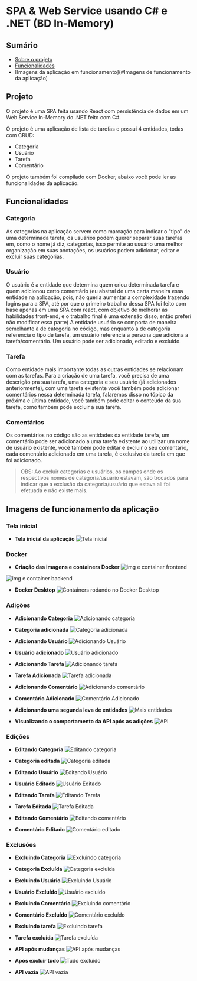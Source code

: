 # SPA & Web Service usando C# e .NET (BD In-Memory)

## Sumário

*  [Sobre o projeto](#Projeto)
*  [Funcionalidades](#Funcionalidades)
*  [Imagens da aplicação em funcionamento](#Imagens de funcionamento da aplicação)

## Projeto
 
O projeto é uma SPA feita usando React com persistência de dados em um Web Service In-Memory do .NET feito com C#.

O projeto é uma aplicação de lista de tarefas e possui 4 entidades, todas com CRUD:

* Categoria
* Usuário
* Tarefa
* Comentário

O projeto também foi compilado com Docker, abaixo você pode ler as funcionalidades da aplicação.

## Funcionalidades

### Categoria

As categorias na aplicação servem como marcação para indicar o "tipo" de uma determinada tarefa, os usuários podem querer separar suas tarefas em, como o nome já diz, categorias, isso permite ao usuário uma melhor organização em suas anotações, os usuários podem adicionar, editar e excluir suas categorias.

### Usuário

O usuário é a entidade que determina quem criou determinada tarefa e quem adicionou certo comentário (eu abstraí de uma certa maneira essa entidade na aplicação, pois, não queria aumentar a complexidade trazendo logins para a SPA, até por que o primeiro trabalho dessa SPA foi feito com base apenas em uma SPA com react, com objetivo de melhorar as habilidades front-end, e o trabalho final é uma extensão disso, então preferi não modificar essa parte) A entidade usuário se comporta de maneira semelhante à de categoria no código, mas enquanto a de categoria referencia o tipo de tarefa, um usuário referencia a persona que adiciona a tarefa/comentário. Um usuário pode ser adicionado, editado e excluído.

### Tarefa

Como entidade mais importante todas as outras entidades se relacionam com as tarefas. Para a criação de uma tarefa, você precisa de uma descrição pra sua tarefa, uma categoria e seu usuário (já adicionados anteriormente), com uma tarefa existente você também pode adicionar comentários nessa determinada tarefa, falaremos disso no tópico da próxima e última entidade, você também pode editar o conteúdo da sua tarefa, como também pode excluir a sua tarefa.

### Comentários

Os comentários no código são as entidades da entidade tarefa, um comentário pode ser adicionado a uma tarefa existente ao utilizar um nome de usuário existente, você também pode editar e excluir o seu comentário, cada comentário adicionado em uma tarefa, é exclusivo da tarefa em que foi adicionado.

> OBS: Ao excluir categorias e usuários, os campos onde os respectivos nomes de categoria/usuário estavam, são trocados para indicar que a exclusão da categoria/usuário que estava ali foi efetuada e não existe mais.

## Imagens de funcionamento da aplicação

### Tela inicial

* **Tela inicial da aplicação**
![Tela inicial](https://i.imgur.com/6D96sDl.png)

### Docker

* **Criação das imagens e containers Docker**
![img e container frontend](https://i.imgur.com/OZad7iy.png)

![img e container backend](https://i.imgur.com/CKmhvKj.png)

* **Docker Desktop**
![Containers rodando no Docker Desktop](https://i.imgur.com/r0e2gWY.png)

### Adições

* **Adicionando Categoria**
![Adicionando categoria](https://i.imgur.com/joIep2R.png)

* **Categoria adicionada**
![Categoria adicionada](https://i.imgur.com/pyXFkU1.png)

* **Adicionando Usuário**
![Adicionando Usuário](https://i.imgur.com/NpRI3QC.png)

* **Usuário adicionado**
![Usuário adicionado](https://i.imgur.com/W0tEm9f.png)

* **Adicionando Tarefa**
![Adicionando tarefa](https://i.imgur.com/TEMKy7E.png)

* **Tarefa Adicionada**
![Tarefa adicionada](https://i.imgur.com/qYHTtHd.png)

* **Adicionando Comentário**
![Adicionando comentário](https://i.imgur.com/PTnPiJQ.png)

* **Comentário Adicionado**
![Comentário Adicionado](https://i.imgur.com/oCwstaS.png)

* **Adicionando uma segunda leva de entidades**
![Mais entidades](https://i.imgur.com/O1iKOxN.png)

* **Visualizando o comportamento da API após as adições**
![API](https://i.imgur.com/JyYt71P.png)

### Edições

* **Editando Categoria**
![Editando categoria](https://i.imgur.com/HLsDlhZ.png)

* **Categoria editada**
![Categoria editada](https://i.imgur.com/4CnfTm6.png)

* **Editando Usuário**
![Editando Usuário](https://i.imgur.com/yy5OcwK.png)

* **Usuário Editado**
![Usuário Editado](https://i.imgur.com/2cOLppz.png)

* **Editando Tarefa**
![Editando Tarefa](https://i.imgur.com/JzM1vv4.png)

* **Tarefa Editada**
![Tarefa Editada](https://i.imgur.com/AwYIyi0.png)

* **Editando Comentário**
![Editando comentário](https://i.imgur.com/r1ptPIm.png)

* **Comentário Editado**
![Comentário editado](https://i.imgur.com/SeM6HlL.png)

### Exclusões

* **Excluindo Categoria**
![Excluindo categoria](https://i.imgur.com/GrcMrAO.png)

* **Categoria Excluída**
![Categoria excluida](https://i.imgur.com/R0jdIIP.png)

* **Excluindo Usuário**
![Excluindo Usuário](https://i.imgur.com/UMz5t0S.png)

* **Usuário Excluído**
![Usuário excluido](https://i.imgur.com/NzkSBKc.png)

* **Excluindo Comentário**
![Excluindo comentário](https://i.imgur.com/AdSdJgj.png)

* **Comentário Excluído**
![Comentário excluído](https://i.imgur.com/63SOWp7.png)

* **Excluindo tarefa**
![Excluindo tarefa](https://i.imgur.com/SVzxvEj.png)

* **Tarefa excluída**
![Tarefa excluída](https://i.imgur.com/z4Pn7e5.png)

* **API após mudanças**
![API após mudanças](https://i.imgur.com/WotxHu8.png)

* **Após excluir tudo**
![Tudo excluido](https://i.imgur.com/Mwf7RDg.png)

* **API vazia**
![API vazia](https://i.imgur.com/CmYLvSx.png)
